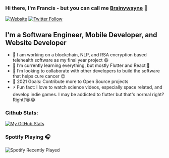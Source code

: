 ### Hi there, I'm Francis - but you can call me [Brainywayne][website] 👋

[![Website](https://img.shields.io/website?label=iamfrancis.web.app&style=for-the-badge&url=https%3A%2F%github.com/BrainyWayne)](https://iamfrancis.web.app)
[![Twitter Follow](https://img.shields.io/twitter/follow/dev_eshun?color=1DA1F2&logo=twitter&style=for-the-badge)](https://twitter.com/intent/follow?original_referer=https%3A%2F%2Fgithub.com%2Fdev_eshun&screen_name=dev_eshun)

## I'm a Software Engineer, Mobile Developer, and Website Developer

- 🔭 I am working on a blockchain, NLP, and RSA encryption based telehealth software as my final year project 😃
- 🌱 I’m currently learning everything, but mostly Flutter and React 🤣
- 👯 I’m looking to collaborate with other developers to build the software that helps cure cancer 😉
- 🥅 2021 Goals: Contribute more to Open Source projects
- ⚡ Fun fact: I love to watch science videos, especially space related, and develop indie games. I may be addicted to flutter but that's normal right? Right?😢😂




### Github Stats:

[![My GitHub Stats](https://github-readme-stats.vercel.app/api/?username=BrainyWayne&count_private=true&theme=tokyonight&showicons=true)]()



### Spotify Playing 🎧

![Spotify Recently Played](https://spotify-recently-played-readme.vercel.app/api?user=8hutlb9sn78xredf1ej8gp4hv)

<br />
<br />




[website]: https://iamfrancis.web.app
[twitter]: https://twitter.com/dev_eshun
[instagram]: https://instagram.com/dev_eshun
[linkedin]: https://www.linkedin.com/in/francis-eshun-905235167/

